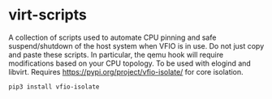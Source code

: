 # virt-scripts
A collection of scripts used to automate CPU pinning and safe suspend/shutdown of the host system when VFIO is in use. Do not just copy and paste these scripts. In particular, the qemu hook will require modifications based on your CPU topology. 
To be used with elogind and libvirt. Requires https://pypi.org/project/vfio-isolate/ for core isolation.

    pip3 install vfio-isolate

